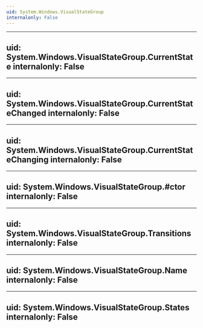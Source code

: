 ```yaml
---
uid: System.Windows.VisualStateGroup
internalonly: False
---
```


---
uid: System.Windows.VisualStateGroup.CurrentState
internalonly: False
---

---
uid: System.Windows.VisualStateGroup.CurrentStateChanged
internalonly: False
---

---
uid: System.Windows.VisualStateGroup.CurrentStateChanging
internalonly: False
---

---
uid: System.Windows.VisualStateGroup.#ctor
internalonly: False
---

---
uid: System.Windows.VisualStateGroup.Transitions
internalonly: False
---

---
uid: System.Windows.VisualStateGroup.Name
internalonly: False
---

---
uid: System.Windows.VisualStateGroup.States
internalonly: False
---
